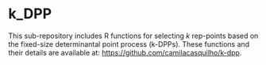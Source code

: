 # k_DPP
This sub-repository includes R functions for selecting $k$ rep-points based on the fixed-size determinantal point process (k-DPPs). These functions and their details are available at: https://github.com/camilacasquilho/k-dpp.
